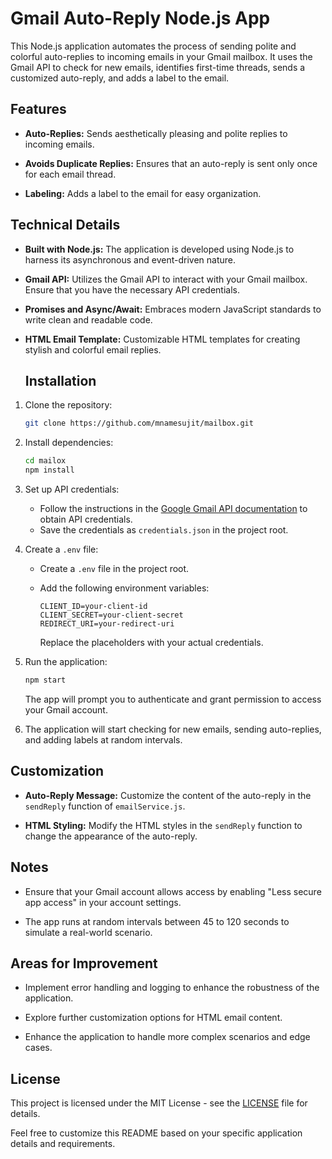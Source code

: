 
# Gmail Auto-Reply Node.js App

This Node.js application automates the process of sending polite and colorful auto-replies to incoming emails in your Gmail mailbox. It uses the Gmail API to check for new emails, identifies first-time threads, sends a customized auto-reply, and adds a label to the email.

## Features

- **Auto-Replies:** Sends aesthetically pleasing and polite replies to incoming emails.

- **Avoids Duplicate Replies:** Ensures that an auto-reply is sent only once for each email thread.

- **Labeling:** Adds a label to the email for easy organization.

## Technical Details

- **Built with Node.js:** The application is developed using Node.js to harness its asynchronous and event-driven nature.

- **Gmail API:** Utilizes the Gmail API to interact with your Gmail mailbox. Ensure that you have the necessary API credentials.

- **Promises and Async/Await:** Embraces modern JavaScript standards to write clean and readable code.

- **HTML Email Template:** Customizable HTML templates for creating stylish and colorful email replies.

  ## Installation

1. Clone the repository:

   ```bash
   git clone https://github.com/mnamesujit/mailbox.git
   ```

2. Install dependencies:

   ```bash
   cd mailox
   npm install
   ```

3. Set up API credentials:

   - Follow the instructions in the [Google Gmail API documentation](https://developers.google.com/gmail/api/guides) to obtain API credentials.
   - Save the credentials as `credentials.json` in the project root.

4. Create a `.env` file:

   - Create a `.env` file in the project root.
   - Add the following environment variables:

     ```env
     CLIENT_ID=your-client-id
     CLIENT_SECRET=your-client-secret
     REDIRECT_URI=your-redirect-uri
     ```

     Replace the placeholders with your actual credentials.

5. Run the application:

   ```bash
   npm start
   ```

   The app will prompt you to authenticate and grant permission to access your Gmail account.

6. The application will start checking for new emails, sending auto-replies, and adding labels at random intervals.

## Customization

- **Auto-Reply Message:** Customize the content of the auto-reply in the `sendReply` function of `emailService.js`.

- **HTML Styling:** Modify the HTML styles in the `sendReply` function to change the appearance of the auto-reply.

## Notes

- Ensure that your Gmail account allows access by enabling "Less secure app access" in your account settings.

- The app runs at random intervals between 45 to 120 seconds to simulate a real-world scenario.

## Areas for Improvement

- Implement error handling and logging to enhance the robustness of the application.

- Explore further customization options for HTML email content.

- Enhance the application to handle more complex scenarios and edge cases.

## License

This project is licensed under the MIT License - see the [LICENSE](LICENSE) file for details.

Feel free to customize this README based on your specific application details and requirements.
